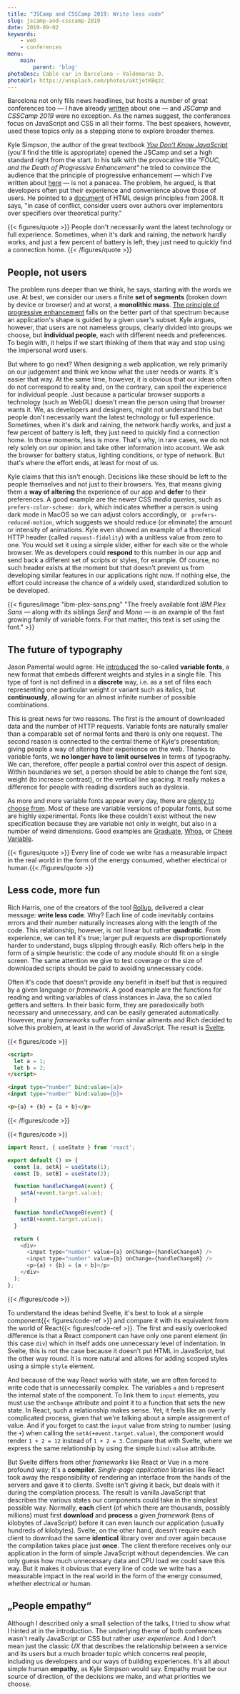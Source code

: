 ```yaml
---
title: "JSCamp and CSSCamp 2019: Write less code"
slug: jscamp-and-csscamp-2019
date: 2019-09-02
keywords:
    - web
    - conferences
menu:
    main:
        parent: 'blog'
photoDesc: Cable car in Barcelona — Valdemaras D.
photoUrl: https://unsplash.com/photos/aktjetKBqzc
---
```


Barcelona not only fills news headlines, but hosts a number of great conferences too — I have already [written](/blog/full-stack-fest-2018) about one — and *JSCamp* and *CSSCamp 2019* were no exception. As the names suggest, the conferences focus on JavaScript and CSS in all their forms. The best speakers, however, used these topics only as a stepping stone to explore broader themes.

<!--more-->

Kyle Simpson, the author of the great textbook *[You Don’t Know JavaScript](https://github.com/getify/You-Dont-Know-JS)* (you'll find the title is appropriate) opened the JSCamp and set a high standard right from the start. In his talk with the provocative title *"FOUC, and the Death of Progressive Enhancement"* he tried to convince the audience that the principle of progressive enhancement — which I've written about [here](/blog/the-art-of-progressive-enhancement) — is not a panacea. The problem, he argued, is that developers often put their experience and convenience above those of users. He pointed to a [document](https://www.w3.org/TR/html-design-principles/#priority-of-constituencies) of HTML design principles from 2008. It says, "in case of conflict, consider users over authors over implementors over specifiers over theoretical purity."

{{< figures/quote >}}
People don't necessarily want the latest technology or full experience. Sometimes, when it's dark and raining, the network hardly works, and just a few percent of battery is left, they just need to quickly find a connection home.
{{< /figures/quote >}}

## People, not users

The problem runs deeper than we think, he says, starting with the words we use. At best, we consider our users a finite **set of segments** (broken down by device or browser) and at worst, a **monolithic mass**. [The principle of progressive enhancement](/blog/the-art-of-progressive-enhancement) falls on the better part of that spectrum because an application's shape is guided by a given user's subset. Kyle argues, however, that users are not nameless groups, clearly divided into groups we choose, but **individual people**, each with different needs and preferences. To begin with, it helps if we start thinking of them that way and stop using the impersonal word users.

But where to go next? When designing a web application, we rely primarily on our judgement and think we know what the user needs or wants. It's easier that way. At the same time, however, it is obvious that our ideas often do not correspond to reality and, on the contrary, can spoil the experience for individual people. Just because a particular browser supports a technology (such as WebGL) doesn't mean the person using that browser wants it. We, as developers and designers, might not understand this but people don't necessarily want the latest technology or full experience. Sometimes, when it's dark and raining, the network hardly works, and just a few percent of battery is left, they just need to quickly find a connection home. In those moments, less is more. That's why, in rare cases, we do not rely solely on our opinion and take other information into account. We ask the browser for battery status, lighting conditions, or type of network. But that's where the effort ends, at least for most of us.

Kyle claims that this isn't enough. Decisions like these should be left to the people themselves and not just to their browsers. Yes, that means giving them a **way of altering** the experience of our app and **defer** to their preferences. A good example are the newer CSS *media queries*, such as `prefers-color-scheme: dark`, which indicates whether a person is using dark mode in MacOS so we can adjust colors accordingly, or ` prefers-reduced-motion`, which suggests we should reduce (or eliminate) the amount or intensity of animations. Kyle even showed an example of a theoretical HTTP header (called `request-fidelity`) with a unitless value from zero to one. You would set it using a simple slider, either for each site or the whole browser. We as developers could **respond** to this number in our app and send back a different set of scripts or styles, for example. Of course, no such header exists at the moment but that doesn't prevent us from developing similar features in our applications right now. If nothing else, the effort could increase the chance of a widely used, standardized solution to be developed.

{{< figures/image "ibm-plex-sans.png" "The freely available font *IBM Plex Sans* — along with its siblings *Serif* and *Mono* — is an example of the fast growing family of variable fonts. For that matter, this text is set using the font." >}}

## The future of typography

Jason Pamental would agree. He [introduced](https://noti.st/jpamental/4tpci9) the so-called **variable fonts**, a new format that embeds different weights and styles in a single file. This type of font is not defined in a **discrete** way, i.e. as a set of files each representing one particular weight or variant such as italics, but **continuously**, allowing for an almost infinite number of possible combinations.

This is great news for two reasons. The first is the amount of downloaded data and the number of HTTP requests. Variable fonts are naturally smaller than a comparable set of normal fonts and there is only one request. The second reason is connected to the central theme of Kyle's presentation; giving people a way of altering their experience on the web. Thanks to variable fonts, we **no longer have to limit ourselves** in terms of typography. We can, therefore, offer people a partial control over this aspect of design. Within boundaries we set, a person should be able to change the font size, weight (to increase contrast), or the vertical line spacing. It really makes a difference for people with reading disorders such as dyslexia.

As more and more variable fonts appear every day, there are [plenty to choose from](https://v-fonts.com). Most of these are variable versions of popular fonts, but some are highly experimental. Fonts like these couldn't exist without the new specification because they are variable not only in weight, but also in a number of weird dimensions. Good examples are [Graduate](https://v-fonts.com/fonts/graduate), [Whoa](https://v-fonts.com/fonts/whoa), or [Cheee Variable](https://v-fonts.com/fonts/cheee-variable).

{{< figures/quote >}}
Every line of code we write has a measurable impact in the real world in the form of the energy consumed, whether electrical or human.{{< /figures/quote >}}

## Less code, more fun

Rich Harris, one of the creators of the tool [Rollup](https://rollupjs.org), delivered a clear message: **write less code**. Why? Each line of code inevitably contains errors and their number naturally increases along with the length of the code. This relationship, however, is not linear but rather **quadratic**. From experience, we can tell it's true; larger pull requests are disproportionately harder to understand, bugs slipping through easily. Rich offers help in the form of a simple heuristic: the code of any module should fit on a single screen. The same attention we give to test coverage or the size of downloaded scripts should be paid to avoiding unnecessary code.

Often it's code that doesn't provide any benefit in itself but that is required by a given language or *framework*. A good example are the functions for reading and writing variables of class instances in Java, the so called getters and setters. In their basic form, they are paradoxically both necessary and unnecessary, and can be easily generated automatically. However, many *frameworks* suffer from similar ailments and Rich decided to solve this problem, at least in the world of JavaScript. The result is [Svelte](https://svelte.dev).

{{< figures/code >}}
```html
<script>
  let a = 1;
  let b = 2;
</script>

<input type="number" bind:value={a}>
<input type="number" bind:value={b}>

<p>{a} + {b} = {a + b}</p>
```
{{< /figures/code >}}

{{< figures/code >}}
```js
import React, { useState } from 'react';

export default () => {
  const [a, setA] = useState(1);
  const [b, setB] = useState(2);

  function handleChangeA(event) {
    setA(+event.target.value);
  }

  function handleChangeB(event) {
    setB(+event.target.value);
  }

  return (
    <div>
      <input type="number" value={a} onChange={handleChangeA} />
      <input type="number" value={b} onChange={handleChangeB} />
      <p>{a} + {b} = {a + b}</p>
    </div>
  );
};
```
{{< /figures/code >}}

To understand the ideas behind Svelte, it's best to look at a simple component{{< figures/code-ref >}} and compare it with its equivalent from the world of React{{< figures/code-ref >}}. The first and easily overlooked difference is that a React component can have only one parent element (in this case `div`) which in itself adds one unnecessary level of indentation. In Svelte, this is not the case because it doesn't put HTML in JavaScript, but the other way round. It is more natural and allows for adding scoped styles using a simple `style` element.

And because of the way React works with state, we are often forced to write code that is unnecessarily complex. The variables `a` and `b` represent the internal state of the component. To link them to `input` elements, you must use the `onChange` attribute and point it to a function that sets the new state. In React, such a relationship makes sense. Yet, it feels like an overly complicated process, given that we're talking about a simple assignment of value. And if you forget to cast the `input` value from string to number (using the `+`) when calling the `setA(+event.target.value)`, the component would render `1 + 2 = 12` instead of `1 + 2 = 3`. Compare that with Svelte, where we express the same relationship by using the simple `bind:value` attribute.

But Svelte differs from other *frameworks* like React or Vue in a more profound way; it's a **compiler**. *Single-page application* libraries like React took away the responsibility of rendering an interface from the hands of the servers and gave it to clients. Svelte isn't giving it back, but deals with it during the compilation process. The result is vanilla JavaScript that describes the various states our components could take in the simplest possible way. Normally, **each** client (of which there are thousands, possibly millions) must first **download** and **process** a given *framework* (tens of kilobytes of JavaScript) before it can even launch our application (usually hundreds of kilobytes). Svelte, on the other hand, doesn't require each client to download the same **identical** library over and over again because the compilation takes place just **once**. The client therefore receives only our application in the form of simple JavaScript without dependencies. We can only guess how much unnecessary data and CPU load we could save this way. But it makes it obvious that every line of code we write has a measurable impact in the real world in the form of the energy consumed, whether electrical or human.

## „People empathy“

Although I described only a small selection of the talks, I tried to show what I hinted at in the introduction. The underlying theme of both conferences wasn't really JavaScript or CSS but rather *user experience*. And I don't mean just the classic *UX* that describes the relationship between a service and its users but a much broader topic which concerns real people, including us developers and our ways of building experiences. It's all about simple human **empathy**, as Kyle Simpson would say. Empathy must be our source of direction, of the decisions we make, and what priorities we choose.

